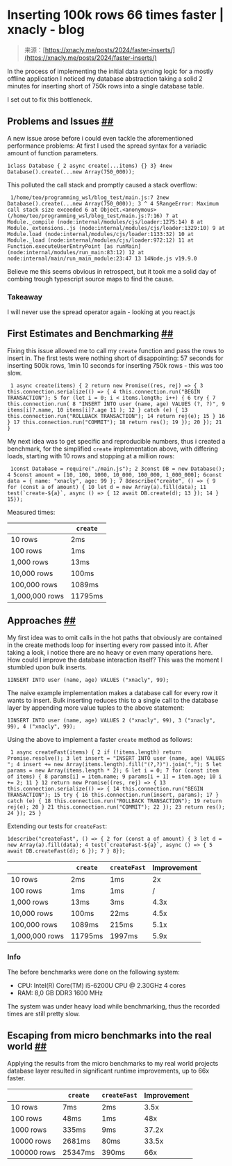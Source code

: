 <!--yml
category: 未分类
date: 2024-05-29 12:31:43
-->

# Inserting 100k rows 66 times faster | xnacly - blog

> 来源：[https://xnacly.me/posts/2024/faster-inserts/](https://xnacly.me/posts/2024/faster-inserts/)

In the process of implementing the initial data syncing logic for a mostly offline application I noticed my database abstraction taking a solid 2 minutes for inserting short of 750k rows into a single database table.

I set out to fix this bottleneck.

## Problems and Issues [##](#problems-and-issues)

A new issue arose before i could even tackle the aforementioned performance problems: At first I used the spread syntax for a variadic amount of function parameters.

```
1class Database { 2 async create(...items) {} 3} 4new Database().create(...new Array(750_000)); 
```

This polluted the call stack and promptly caused a stack overflow:

```
 1/home/teo/programming_wsl/blog_test/main.js:7 2new Database().create(...new Array(750_000)); 3 ^ 4 5RangeError: Maximum call stack size exceeded 6 at Object.<anonymous> (/home/teo/programming_wsl/blog_test/main.js:7:16) 7 at Module._compile (node:internal/modules/cjs/loader:1275:14) 8 at Module._extensions..js (node:internal/modules/cjs/loader:1329:10) 9 at Module.load (node:internal/modules/cjs/loader:1133:32) 10 at Module._load (node:internal/modules/cjs/loader:972:12) 11 at Function.executeUserEntryPoint [as runMain] (node:internal/modules/run_main:83:12) 12 at node:internal/main/run_main_module:23:47 13 14Node.js v19.9.0 
```

Believe me this seems obvious in retrospect, but it took me a solid day of combing trough typescript source maps to find the cause.

### Takeaway

I will never use the spread operator again - looking at you react.js

## First Estimates and Benchmarking [##](#first-estimates-and-benchmarking)

Fixing this issue allowed me to call my `create` function and pass the rows to insert in. The first tests were nothing short of disappointing: 57 seconds for inserting 500k rows, 1min 10 seconds for inserting 750k rows - this was too slow.

```
 1 async create(items) { 2 return new Promise((res, rej) => { 3 this.connection.serialize(() => { 4 this.connection.run("BEGIN TRANSACTION"); 5 for (let i = 0; i < items.length; i++) { 6 try { 7 this.connection.run( 8 "INSERT INTO user (name, age) VALUES (?, ?)", 9 items[i]?.name, 10 items[i]?.age 11 ); 12 } catch (e) { 13 this.connection.run("ROLLBACK TRANSACTION"); 14 return rej(e); 15 } 16 } 17 this.connection.run("COMMIT"); 18 return res(); 19 }); 20 }); 21 } 
```

My next idea was to get specific and reproducible numbers, thus i created a benchmark, for the simplified `create` implementation above, with differing loads, starting with 10 rows and stopping at a million rows:

```
 1const Database = require("./main.js"); 2 3const DB = new Database(); 4 5const amount = [10, 100, 1000, 10_000, 100_000, 1_000_000]; 6const data = { name: "xnacly", age: 99 }; 7 8describe("create", () => { 9 for (const a of amount) { 10 let d = new Array(a).fill(data); 11 test(`create-${a}`, async () => { 12 await DB.create(d); 13 }); 14 } 15}); 
```

Measured times:

|  | `create` |
| --- | --- |
| 10 rows | 2ms |
| 100 rows | 1ms |
| 1,000 rows | 13ms |
| 10,000 rows | 100ms |
| 100,000 rows | 1089ms |
| 1,000,000 rows | 11795ms |

## Approaches [##](#approaches)

My first idea was to omit calls in the hot paths that obviously are contained in the create methods loop for inserting every row passed into it. After taking a look, i notice there are no heavy or even many operations here. How could I improve the database interaction itself? This was the moment I stumbled upon bulk inserts.

```
1INSERT INTO user (name, age) VALUES ("xnacly", 99); 
```

The naive example implementation makes a database call for every row it wants to insert. Bulk inserting reduces this to a single call to the database layer by appending more value tuples to the above statement:

```
1INSERT INTO user (name, age) VALUES 2 ("xnacly", 99), 3 ("xnacly", 99), 4 ("xnacly", 99); 
```

Using the above to implement a faster `create` method as follows:

```
 1 async createFast(items) { 2 if (!items.length) return Promise.resolve(); 3 let insert = "INSERT INTO user (name, age) VALUES "; 4 insert += new Array(items.length).fill("(?,?)").join(","); 5 let params = new Array(items.length * 2); 6 let i = 0; 7 for (const item of items) { 8 params[i] = item.name; 9 params[i + 1] = item.age; 10 i += 2; 11 } 12 return new Promise((res, rej) => { 13 this.connection.serialize(() => { 14 this.connection.run("BEGIN TRANSACTION"); 15 try { 16 this.connection.run(insert, params); 17 } catch (e) { 18 this.connection.run("ROLLBACK TRANSACTION"); 19 return rej(e); 20 } 21 this.connection.run("COMMIT"); 22 }); 23 return res(); 24 }); 25 } 
```

Extending our tests for `createFast`:

```
1describe("createFast", () => { 2 for (const a of amount) { 3 let d = new Array(a).fill(data); 4 test(`createFast-${a}`, async () => { 5 await DB.createFast(d); 6 }); 7 } 8}); 
```

|  | `create` | `createFast` | Improvement |
| --- | --- | --- | --- |
| 10 rows | 2ms | 1ms | 2x |
| 100 rows | 1ms | 1ms | / |
| 1,000 rows | 13ms | 3ms | 4.3x |
| 10,000 rows | 100ms | 22ms | 4.5x |
| 100,000 rows | 1089ms | 215ms | 5.1x |
| 1,000,000 rows | 11795ms | 1997ms | 5.9x |

### Info

The before benchmarks were done on the following system:

*   CPU: Intel(R) Core(TM) i5-6200U CPU @ 2.30GHz 4 cores
*   RAM: 8,0 GB DDR3 1600 MHz

The system was under heavy load while benchmarking, thus the recorded times are still pretty slow.

## Escaping from micro benchmarks into the real world [##](#escaping-from-micro-benchmarks-into-the-real-world)

Applying the results from the micro benchmarks to my real world projects database layer resulted in significant runtime improvements, up to 66x faster.

|  | `create` | `createFast` | Improvement |
| --- | --- | --- | --- |
| 10 rows | 7ms | 2ms | 3.5x |
| 100 rows | 48ms | 1ms | 48x |
| 1000 rows | 335ms | 9ms | 37.2x |
| 10000 rows | 2681ms | 80ms | 33.5x |
| 100000 rows | 25347ms | 390ms | 66x |